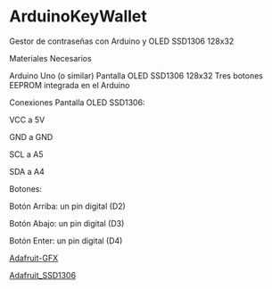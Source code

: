 # ArduinoKeyWallet
Gestor de contraseñas con Arduino y OLED  SSD1306 128x32 

Materiales Necesarios

Arduino Uno (o similar)
Pantalla OLED SSD1306 128x32
Tres botones
EEPROM integrada en el Arduino


Conexiones
Pantalla OLED SSD1306:

VCC a 5V

GND a GND

SCL a A5

SDA a A4


Botones:

Botón Arriba: un pin digital (D2)

Botón Abajo: un pin digital (D3)

Botón Enter: un pin digital (D4)



[Adafruit-GFX](https://github.com/adafruit/Adafruit-GFX-Library)

[Adafruit_SSD1306](https://github.com/adafruit/Adafruit_SSD1306)


